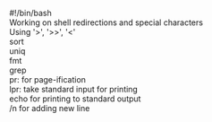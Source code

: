 #!/bin/bash                                                                                                                         
Working on shell redirections and special characters                                                                                
Using '>', '>>', '<'                                                                                                                
sort                                                                                                                                
uniq                                                                                                                                
fmt                                                                                                                                 
grep                                                                                                                                
pr: for page-ification                                                                                                              
lpr: take standard input for printing                                                                                               
echo for printing to standard output                                                                                                
/n for adding new line
